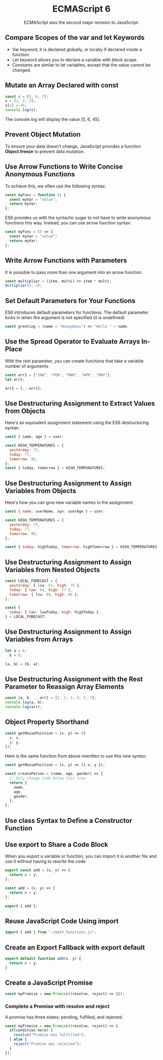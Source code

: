 <h1 align="center">ECMAScript 6</h1>
<p align="center">ECMAScript was the second major revision to JavaScript.</p>

## Compare Scopes of the var and let Keywords

- Var keyword, it is declared globally, or locally if declared inside a function.
- Let keyword allows you to declare a variable with block scope.
- Constants are similar to let variables, except that the value cannot be changed.

## Mutate an Array Declared with const

```js
const s = [5, 6, 7];
s = [1, 2, 3];
s[2] = 45;
console.log(s);
```

The console.log will display the value [5, 6, 45].

## Prevent Object Mutation

To ensure your data doesn't change, JavaScript provides a function **Object.freeze** to prevent data mutation.

## Use Arrow Functions to Write Concise Anonymous Functions

To achieve this, we often use the following syntax:

```js
const myFunc = function () {
  const myVar = "value";
  return myVar;
};
```

ES6 provides us with the syntactic sugar to not have to write anonymous functions this way. Instead, you can use arrow function syntax:

```js
const myFunc = () => {
  const myVar = "value";
  return myVar;
};
```

## Write Arrow Functions with Parameters

It is possible to pass more than one argument into an arrow function.

```js
const multiplier = (item, multi) => item * multi;
multiplier(4, 2);
```

## Set Default Parameters for Your Functions

ES6 introduces default parameters for functions.
The default parameter kicks in when the argument is not specified (it is undefined)

```js
const greeting = (name = "Anonymous") => "Hello " + name;
```

## Use the Spread Operator to Evaluate Arrays In-Place

With the rest parameter, you can create functions that take a variable number of arguments

```js
const arr1 = ["JAN", "FEB", "MAR", "APR", "MAY"];
let arr2;

arr2 = [...arr1];
```

## Use Destructuring Assignment to Extract Values from Objects

Here's an equivalent assignment statement using the ES6 destructuring syntax:

```js
const { name, age } = user;
```

```js
const HIGH_TEMPERATURES = {
  yesterday: 75,
  today: 77,
  tomorrow: 80,
};
const { today, tomorrow } = HIGH_TEMPERATURES;
```

## Use Destructuring Assignment to Assign Variables from Objects

Here's how you can give new variable names in the assignment:

```js
const { name: userName, age: userAge } = user;
```

```js
const HIGH_TEMPERATURES = {
  yesterday: 75,
  today: 77,
  tomorrow: 80,
};

const { today: highToday, tomorrow: highTomorrow } = HIGH_TEMPERATURES;
```

## Use Destructuring Assignment to Assign Variables from Nested Objects

```js
const LOCAL_FORECAST = {
  yesterday: { low: 61, high: 75 },
  today: { low: 64, high: 77 },
  tomorrow: { low: 68, high: 80 },
};

const {
  today: { low: lowToday, high: highToday },
} = LOCAL_FORECAST;
```

## Use Destructuring Assignment to Assign Variables from Arrays

```js
let a = 8,
  b = 6;

[a, b] = [b, a];
```

## Use Destructuring Assignment with the Rest Parameter to Reassign Array Elements

```js
const [a, b, ...arr] = [1, 2, 3, 4, 5, 7];
console.log(a, b);
console.log(arr);
```

## Object Property Shorthand

```js
const getMousePosition = (x, y) => ({
  x: x,
  y: y,
});
```

Here is the same function from above rewritten to use this new syntax:

```js
const getMousePosition = (x, y) => ({ x, y });
```

```js
const createPerson = (name, age, gender) => {
  // Only change code below this line
  return {
    name,
    age,
    gender,
  };
};
```

## Use class Syntax to Define a Constructor Function

## Use export to Share a Code Block

When you export a variable or function, you can import it in another file and use it without having to rewrite the code.

```js
export const add = (x, y) => {
  return x + y;
};
```

```js
const add = (x, y) => {
  return x + y;
};

export { add };
```

## Reuse JavaScript Code Using import

```js
import { add } from "./math_functions.js";
```

## Create an Export Fallback with export default

```js
export default function add(x, y) {
  return x + y;
}
```

## Create a JavaScript Promise

```js
const myPromise = new Promise((resolve, reject) => {});
```

### Complete a Promise with resolve and reject

A promise has three states: pending, fulfilled, and rejected.

```js
const myPromise = new Promise((resolve, reject) => {
  if(condition here) {
    resolve("Promise was fulfilled");
  } else {
    reject("Promise was rejected");
  }
});
```
